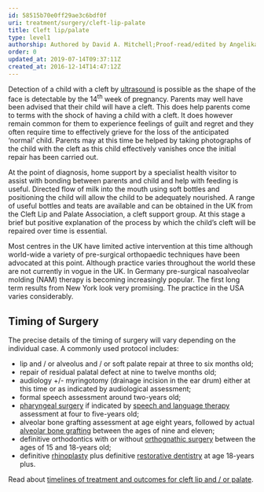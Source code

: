 ```yaml
---
id: 58515b70e0ff29ae3c6bdf0f
uri: treatment/surgery/cleft-lip-palate
title: Cleft lip/palate
type: level1
authorship: Authored by David A. Mitchell;Proof-read/edited by Angelika Sebald
order: 0
updated_at: 2019-07-14T09:37:11Z
created_at: 2016-12-14T14:47:12Z
---
```


<p>Detection of a child with a cleft by <a href="/diagnosis/tests/ultrasound">ultrasound</a>    is possible as the shape of the face is detectable by the
    14<sup>th</sup> week of pregnancy. Parents may well have
    been advised that their child will have a cleft. This does
    help parents come to terms with the shock of having a child
    with a cleft. It does however remain common for them to experience
    feelings of guilt and regret and they often require time
    to effectively grieve for the loss of the anticipated ‘normal’
    child. Parents may at this time be helped by taking photographs
    of the child with the cleft as this child effectively vanishes
    once the initial repair has been carried out.</p>
<p>At the point of diagnosis, home support by a specialist health
    visitor to assist with bonding between parents and child
    and help with feeding is useful. Directed flow of milk into
    the mouth using soft bottles and positioning the child will
    allow the child to be adequately nourished. A range of useful
    bottles and teats are available and can be obtained in the
    UK from the Cleft Lip and Palate Association, a cleft support
    group. At this stage a brief but positive explanation of
    the process by which the child’s cleft will be repaired over
    time is essential.</p>
<p>Most centres in the UK have limited active intervention at this
    time although world-wide a variety of pre-surgical orthopaedic
    techniques have been advocated at this point. Although practice
    varies throughout the world these are not currently in vogue
    in the UK. In Germany pre-surgical nasoalveolar molding (NAM)
    therapy is becoming increasingly popular. The first long
    term results from New York look very promising. The practice
    in the USA varies considerably.</p>
<h2>Timing of Surgery</h2>
<p>The precise details of the timing of surgery will vary depending
    on the individual case. A commonly used protocol includes:</p>
<ul>
    <li>lip and / or alveolus and / or soft palate repair at three
        to six months old;</li>
    <li>repair of residual palatal defect at nine to twelve months
        old;</li>
    <li>audiology +/- myringotomy (drainage incision in the ear drum)
        either at this time or as indicated by audiological assessment;</li>
    <li>formal speech assessment around two-years old;</li>
    <li><a href="/treatment/surgery/cleft-lip-palate/detailed">pharyngeal surgery</a>        if indicated by <a href="/help/salt">speech and language therapy</a>        assessment at four to five-years old;</li>
    <li>alveolar bone grafting assessment at age eight years, followed
        by actual <a href="/treatment/surgery/reconstruction">alveolar bone grafting</a>        between the ages of nine and eleven;</li>
    <li>definitive orthodontics with or without <a href="/treatment/surgery/jaw-disproportion">orthognathic surgery</a>        between the ages of 15 and 18-years old;</li>
    <li>definitive <a href="/treatment-surgery-facial-appearance-level2">rhinoplasty</a>        plus definitive <a href="/treatment/restorative-dentistry">restorative dentistry</a>        at age 18-years plus.</li>
</ul>
<aside>
    <p>Read about <a href="/treatment/timelines/cleft-lip-palate">timelines of treatment and outcomes for cleft lip and / or palate</a>.</p>
</aside>
